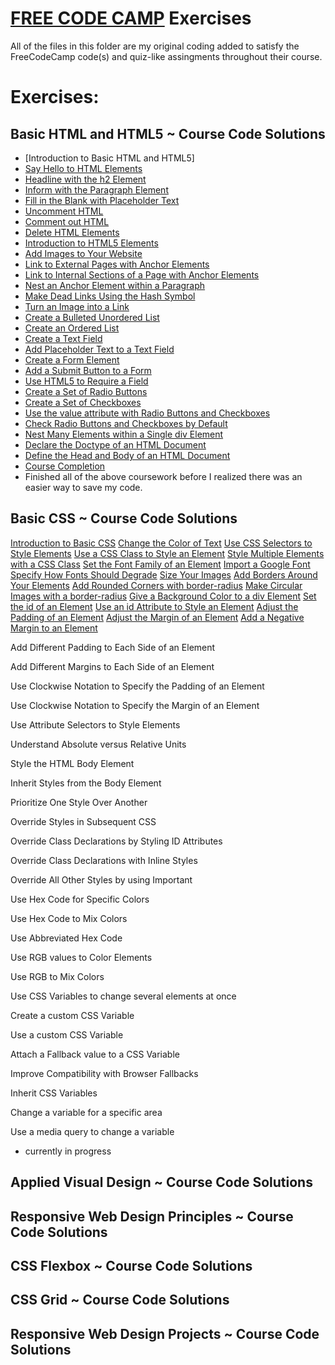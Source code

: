 # [FREE CODE CAMP](https://www.freecodecamp.org) Exercises


All of the files in this folder are my original coding added to satisfy the FreeCodeCamp code(s) and quiz-like assingments throughout their course. 

# Exercises:

## Basic HTML and HTML5  ~ Course Code Solutions
* [Introduction to Basic HTML and HTML5]
* [Say Hello to HTML Elements](https://github.com/EO4wellness/T-I-L/blob/main/HTML/free-code-camp-org/exercise-solutions/say-hello-to-html-elements.html)
* [Headline with the h2 Element](https://github.com/EO4wellness/T-I-L/blob/main/HTML/free-code-camp-org/exercise-solutions/headline-with-the-h2-element.html)
* [Inform with the Paragraph Element](https://github.com/EO4wellness/T-I-L/blob/main/HTML/free-code-camp-org/exercise-solutions/inform-with-the-paragraph-element.html)
* [Fill in the Blank with Placeholder Text](https://github.com/EO4wellness/T-I-L/blob/main/HTML/free-code-camp-org/exercise-solutions/fill-in-the-blank-with-placeholder-text.html)
* [Uncomment HTML](https://github.com/EO4wellness/T-I-L/blob/main/HTML/free-code-camp-org/exercise-solutions/uncomment-html.html)
* [Comment out HTML](https://github.com/EO4wellness/T-I-L/blob/main/HTML/free-code-camp-org/exercise-solutions/comment-out-html.html)
* [Delete HTML Elements](https://github.com/EO4wellness/T-I-L/blob/main/HTML/free-code-camp-org/exercise-solutions/delete-html-elements.html)
* [Introduction to HTML5 Elements](https://github.com/EO4wellness/T-I-L/blob/main/HTML/free-code-camp-org/exercise-solutions/)
* [Add Images to Your Website](https://github.com/EO4wellness/T-I-L/blob/main/HTML/free-code-camp-org/exercise-solutions/)
* [Link to External Pages with Anchor Elements](https://github.com/EO4wellness/T-I-L/blob/main/HTML/free-code-camp-org/exercise-solutions/)
* [Link to Internal Sections of a Page with Anchor Elements](https://github.com/EO4wellness/T-I-L/blob/main/HTML/free-code-camp-org/exercise-solutions/)
* [Nest an Anchor Element within a Paragraph](https://github.com/EO4wellness/T-I-L/blob/main/HTML/free-code-camp-org/exercise-solutions/)
* [Make Dead Links Using the Hash Symbol](https://github.com/EO4wellness/T-I-L/blob/main/HTML/free-code-camp-org/exercise-solutions/)
* [Turn an Image into a Link](https://github.com/EO4wellness/T-I-L/blob/main/HTML/free-code-camp-org/exercise-solutions/)
* [Create a Bulleted Unordered List](https://github.com/EO4wellness/T-I-L/blob/main/HTML/free-code-camp-org/exercise-solutions/)
* [Create an Ordered List](https://github.com/EO4wellness/T-I-L/blob/main/HTML/free-code-camp-org/exercise-solutions/)
* [Create a Text Field](https://github.com/EO4wellness/T-I-L/blob/main/HTML/free-code-camp-org/exercise-solutions/)
* [Add Placeholder Text to a Text Field](https://github.com/EO4wellness/T-I-L/blob/main/HTML/free-code-camp-org/exercise-solutions/)
* [Create a Form Element](https://github.com/EO4wellness/T-I-L/blob/main/HTML/free-code-camp-org/exercise-solutions/)
* [Add a Submit Button to a Form](https://github.com/EO4wellness/T-I-L/blob/main/HTML/free-code-camp-org/exercise-solutions/)
* [Use HTML5 to Require a Field](https://github.com/EO4wellness/T-I-L/blob/main/HTML/free-code-camp-org/exercise-solutions/)
* [Create a Set of Radio Buttons](https://github.com/EO4wellness/T-I-L/blob/main/HTML/free-code-camp-org/exercise-solutions/)
* [Create a Set of Checkboxes](https://github.com/EO4wellness/T-I-L/blob/main/HTML/free-code-camp-org/exercise-solutions/)
* [Use the value attribute with Radio Buttons and Checkboxes](https://github.com/EO4wellness/T-I-L/blob/main/HTML/free-code-camp-org/exercise-solutions/)
* [Check Radio Buttons and Checkboxes by Default](https://github.com/EO4wellness/T-I-L/blob/main/HTML/free-code-camp-org/exercise-solutions/)
* [Nest Many Elements within a Single div Element](https://github.com/EO4wellness/T-I-L/blob/main/HTML/free-code-camp-org/exercise-solutions/)
* [Declare the Doctype of an HTML Document](https://github.com/EO4wellness/T-I-L/blob/main/HTML/free-code-camp-org/exercise-solutions/)
* [Define the Head and Body of an HTML Document](https://github.com/EO4wellness/T-I-L/blob/main/HTML/free-code-camp-org/exercise-solutions/)
* [Course Completion](https://github.com/EO4wellness/T-I-L/blob/main/HTML/free-code-camp-org/exercise-solutions/)
* Finished all of the above coursework before I realized there was an easier way to save my code. 

## Basic CSS ~ Course Code Solutions
[Introduction to Basic CSS](https://github.com/EO4wellness/T-I-L/blob/main/HTML/free-code-camp-org/basic-css.md)
[Change the Color of Text](https://github.com/EO4wellness/T-I-L/blob/main/HTML/free-code-camp-org/exercise-solutions/change-the-color-of-text.html)
[Use CSS Selectors to Style Elements](https://github.com/EO4wellness/T-I-L/blob/main/HTML/free-code-camp-org/exercise-solutions/use-css-selectors-to-style-elements.html)
[Use a CSS Class to Style an Element](https://github.com/EO4wellness/T-I-L/blob/main/HTML/free-code-camp-org/exercise-solutions/change-the-font-size-of-an-element.html)
[Style Multiple Elements with a CSS Class](https://github.com/EO4wellness/T-I-L/blob/main/HTML/free-code-camp-org/exercise-solutions/style-multiple-elements-with-a-css-class.html)
[Set the Font Family of an Element](https://github.com/EO4wellness/T-I-L/blob/main/HTML/free-code-camp-org/exercise-solutions/set-the-font-family-of-an-element.html)
[Import a Google Font](https://github.com/EO4wellness/T-I-L/blob/main/HTML/free-code-camp-org/exercise-solutions/import-a-google-font.html)
[Specify How Fonts Should Degrade](https://github.com/EO4wellness/T-I-L/blob/main/HTML/free-code-camp-org/exercise-solutions/)
[Size Your Images](https://github.com/EO4wellness/T-I-L/blob/main/HTML/free-code-camp-org/exercise-solutions/add-borders-around-your-elements.html)
[Add Borders Around Your Elements](https://github.com/EO4wellness/T-I-L/blob/main/HTML/free-code-camp-org/exercise-solutions/add-borders-around-your-elements.html)
[Add Rounded Corners with border-radius](https://github.com/EO4wellness/T-I-L/blob/main/HTML/free-code-camp-org/exercise-solutions/add-rounded-corners-with-border-radius.html)
[Make Circular Images with a border-radius](https://github.com/EO4wellness/T-I-L/blob/main/HTML/free-code-camp-org/exercise-solutions/make-circular-images-with-a-border-radius.html)
[Give a Background Color to a div Element](https://github.com/EO4wellness/T-I-L/blob/main/HTML/free-code-camp-org/exercise-solutions/give-a-background-color-to-a-div-element.html)
[Set the id of an Element](https://github.com/EO4wellness/T-I-L/blob/main/HTML/free-code-camp-org/exercise-solutions/set-the-id-of-an-element.html)
[Use an id Attribute to Style an Element](https://github.com/EO4wellness/T-I-L/blob/main/HTML/free-code-camp-org/exercise-solutions/use-an-id-attribute-to-style-an-element.html)
[Adjust the Padding of an Element](https://github.com/EO4wellness/T-I-L/blob/main/HTML/free-code-camp-org/exercise-solutions/adjust-the-padding-of-an-element.html)
[Adjust the Margin of an Element](https://github.com/EO4wellness/T-I-L/blob/main/HTML/free-code-camp-org/exercise-solutions/adjust-the-margin-of-an-element.html)
[Add a Negative Margin to an Element](https://github.com/EO4wellness/T-I-L/blob/main/HTML/free-code-camp-org/exercise-solutions/add-a-negative-margin-to-an-element.html)





Add Different Padding to Each Side of an Element





Add Different Margins to Each Side of an Element





Use Clockwise Notation to Specify the Padding of an Element




Use Clockwise Notation to Specify the Margin of an Element





Use Attribute Selectors to Style Elements





Understand Absolute versus Relative Units




Style the HTML Body Element




Inherit Styles from the Body Element





Prioritize One Style Over Another





Override Styles in Subsequent CSS





Override Class Declarations by Styling ID Attributes




Override Class Declarations with Inline Styles





Override All Other Styles by using Important





Use Hex Code for Specific Colors



Use Hex Code to Mix Colors





Use Abbreviated Hex Code





Use RGB values to Color Elements




Use RGB to Mix Colors





Use CSS Variables to change several elements at once





Create a custom CSS Variable





Use a custom CSS Variable





Attach a Fallback value to a CSS Variable





Improve Compatibility with Browser Fallbacks





Inherit CSS Variables





Change a variable for a specific area





Use a media query to change a variable






* currently in progress 


## Applied Visual Design ~ Course Code Solutions


## Responsive Web Design Principles ~ Course Code Solutions


## CSS Flexbox ~ Course Code Solutions


## CSS Grid ~ Course Code Solutions


## Responsive Web Design Projects  ~ Course Code Solutions


   

